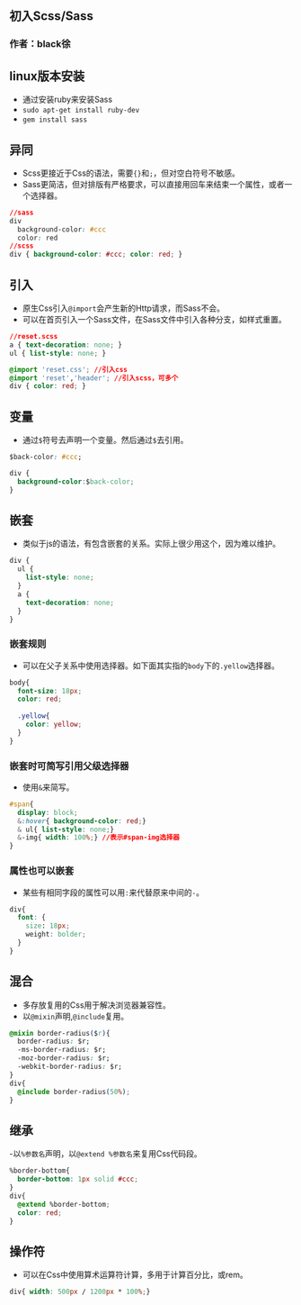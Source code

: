 ## 初入Scss/Sass
### 作者：black徐
## linux版本安装
- 通过安装ruby来安装Sass
- `sudo apt-get install ruby-dev`
- `gem install sass`

## 异同
- Scss更接近于Css的语法，需要`{}`和`;`，但对空白符号不敏感。
- Sass更简洁，但对排版有严格要求，可以直接用回车来结束一个属性，或者一个选择器。

```css
//sass
div  
  background-color: #ccc
  color: red
//scss
div { background-color: #ccc; color: red; }
```

## 引入
- 原生Css引入`@import`会产生新的Http请求，而Sass不会。
- 可以在首页引入一个Sass文件，在Sass文件中引入各种分支，如样式重置。

```css
//reset.scss
a { text-decoration: none; }
ul { list-style: none; }
```
```css
@import 'reset.css'; //引入css
@import 'reset','header'; //引入scss，可多个
div { color: red; }
```

## 变量
- 通过`$`符号去声明一个变量。然后通过`$`去引用。

```css
$back-color: #ccc;

div {
  background-color:$back-color;
}
```

## 嵌套
- 类似于js的语法，有包含嵌套的关系。实际上很少用这个，因为难以维护。

```css
div {
  ul {
	list-style: none;
  }
  a {
    text-decoration: none;
  }
}
```
### 嵌套规则
- 可以在父子关系中使用选择器。如下面其实指的`body`下的`.yellow`选择器。

```css
body{
  font-size: 18px;
  color: red;
  
  .yellow{
	color: yellow;
  }
}

```

### 嵌套时可简写引用父级选择器
- 使用`&`来简写。

```css
#span{
  display: block;
  &:hover{ background-color: red;}
  & ul{ list-style: none;}
  &-img{ width: 100%;} //表示#span-img选择器
}
```

### 属性也可以嵌套
- 某些有相同字段的属性可以用`:`来代替原来中间的`-`。

```css
div{
  font: {
    size: 18px;
	weight: bolder;
  }
}
```

## 混合
- 多存放复用的Css用于解决浏览器兼容性。
- 以`@mixin`声明,`@include`复用。

```css
@mixin border-radius($r){
  border-radius: $r;
  -ms-border-radius: $r;
  -moz-border-radius: $r;
  -webkit-border-radius: $r;
}
div{
  @include border-radius(50%);
}
```

## 继承
-以`%参数名`声明，以`@extend %参数名`来复用Css代码段。

```css
%border-bottom{
  border-bottom: 1px solid #ccc; 
}
div{ 
  @extend %border-bottom;
  color: red;
}
```

## 操作符
- 可以在Css中使用算术运算符计算，多用于计算百分比，或rem。

```css
div{ width: 500px / 1200px * 100%;}
```